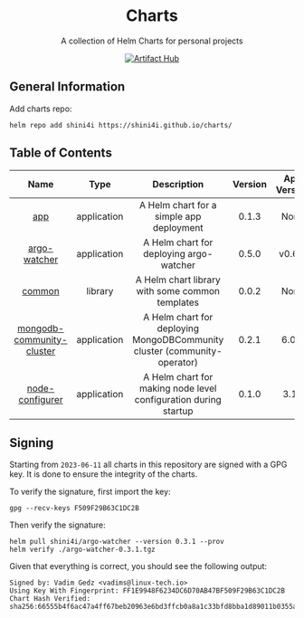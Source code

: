 <div align="center">

# Charts
A collection of Helm Charts for personal projects

[![Artifact Hub](https://img.shields.io/endpoint?url=https://artifacthub.io/badge/repository/shini4i)](https://artifacthub.io/packages/search?repo=shini4i)

</div>

## General Information
Add charts repo:
```
helm repo add shini4i https://shini4i.github.io/charts/
```

## Table of Contents
<!-- table_start -->
|                                                 Name                                                |     Type    |                               Description                                | Version | App Version |
|:---------------------------------------------------------------------------------------------------:|:-----------:|:------------------------------------------------------------------------:|:-------:|:-----------:|
|                       [app](https://artifacthub.io/packages/helm/shini4i/app)                       | application |                 A Helm chart for a simple app deployment                 |  0.1.3  |     None    |
|              [argo-watcher](https://artifacthub.io/packages/helm/shini4i/argo-watcher)              | application |                 A Helm chart for deploying argo-watcher                  |  0.5.0  |    v0.6.4   |
|                    [common](https://artifacthub.io/packages/helm/shini4i/common)                    |   library   |             A Helm chart library with some common templates              |  0.0.2  |     None    |
| [mongodb-community-cluster](https://artifacthub.io/packages/helm/shini4i/mongodb-community-cluster) | application | A Helm chart for deploying MongoDBCommunity cluster (community-operator) |  0.2.1  |    6.0.2    |
|           [node-configurer](https://artifacthub.io/packages/helm/shini4i/node-configurer)           | application |     A Helm chart for making node level configuration during startup      |  0.1.0  |     3.18    |
<!-- table_end -->

## Signing
Starting from `2023-06-11` all charts in this repository are signed with a GPG key. It is done to ensure the integrity of the charts.

To verify the signature, first import the key:
```
gpg --recv-keys F509F29B63C1DC2B
```

Then verify the signature:
```
helm pull shini4i/argo-watcher --version 0.3.1 --prov
helm verify ./argo-watcher-0.3.1.tgz
```

Given that everything is correct, you should see the following output:
```
Signed by: Vadim Gedz <vadims@linux-tech.io>
Using Key With Fingerprint: FF1E9948F6234DC6D70AB47BF509F29B63C1DC2B
Chart Hash Verified: sha256:66555b4f6ac47a4ff67beb20963e6bd3ffcb0a8a1c33bfd8bba1d89011b0355a
```
